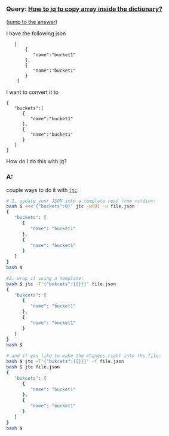 ### Query: [How to jq to copy array inside the dictionary?](https://stackoverflow.com/questions/60045218/how-to-jq-to-copy-array-inside-the-dictionary)
([jump to the answer](https://github.com/ldn-softdev/stackoverflow-json/blob/master/lib/How%20to%20jq%20to%20copy%20array%20inside%20the%20dictionary.md#a))

I have the following json

       [ 
           { 
              "name":"bucket1"
           },
           { 
              "name":"bucket1"
           }
        ]
I want to convert it to

    { 
       "buckets":[ 
          { 
             "name":"bucket1"
          },
          { 
             "name":"bucket1"
          }
       ]
    }

How do I do this with jq?

### A:
couple ways to do it with [`jtc`](https://github.com/ldn-softdev/jtc):
```bash
# 1. update your JSON into a template read from <stdin>:
bash $ <<<'{"buckets":0}' jtc -w[0] -u file.json
{
   "buckets": [
      {
         "name": "bucket1"
      },
      {
         "name": "bucket1"
      }
   ]
}
bash $ 

#2. wrap it using a template:
bash $ jtc -T'{"bukcets":{{}}}' file.json
{
   "bukcets": [
      {
         "name": "bucket1"
      },
      {
         "name": "bucket1"
      }
   ]
}
bash $ 

# and if you like to make the changes right into ths file:
bash $ jtc -T'{"bukcets":{{}}}' -f file.json 
bash $ jtc file.json
{
   "bukcets": [
      {
         "name": "bucket1"
      },
      {
         "name": "bucket1"
      }
   ]
}
bash $ 
```

